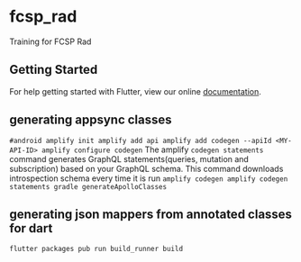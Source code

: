 # fcsp_rad

Training for FCSP Rad

## Getting Started

For help getting started with Flutter, view our online
[documentation](https://flutter.io/).


## generating appsync classes
`
#android
amplify init
amplify add api
amplify add codegen --apiId <MY-API-ID>
amplify configure codegen
`
The amplify `codegen statements` command generates GraphQL statements(queries, mutation and subscription) based on your GraphQL schema. This command downloads introspection schema every time it is run
`
amplify codegen
amplify codegen statements
gradle generateApolloClasses
`

## generating json mappers from annotated classes for dart
`flutter packages pub run build_runner build`